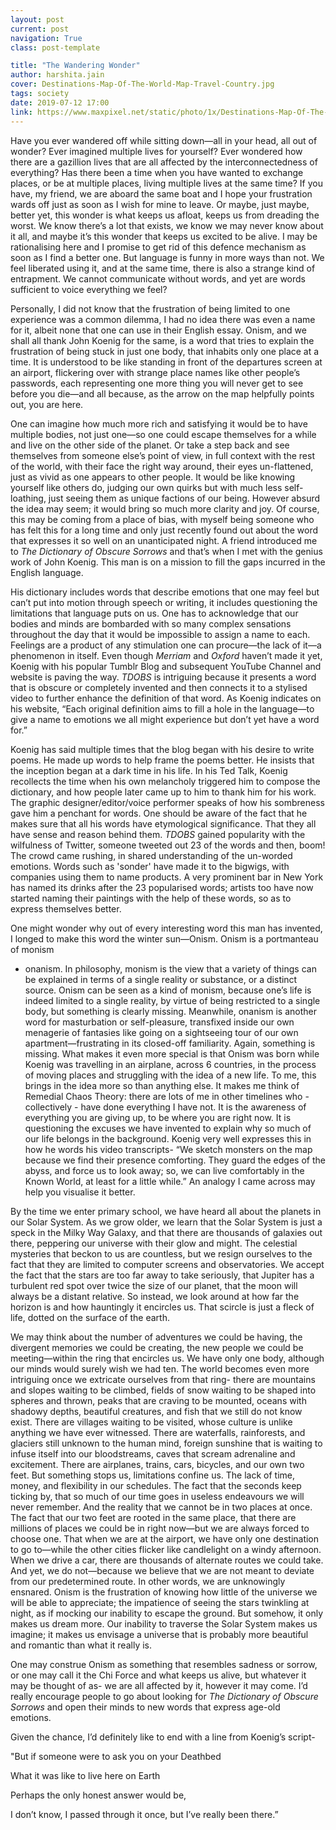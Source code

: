 ```yaml
---
layout: post
current: post
navigation: True
class: post-template

title: "The Wandering Wonder"
author: harshita.jain
cover: Destinations-Map-Of-The-World-Map-Travel-Country.jpg
tags: society
date: 2019-07-12 17:00
link: https://www.maxpixel.net/static/photo/1x/Destinations-Map-Of-The-World-Map-Travel-Country-235941.jpg
---
```

Have you ever wandered off while sitting down―all in your head, all out of
wonder? Ever imagined multiple lives for yourself? Ever wondered how there are a
gazillion lives that are all affected by the interconnectedness of everything?
Has there been a time when you have wanted to exchange places, or be at multiple
places, living multiple lives at the same time? If you have, my friend, we are
aboard the same boat and I hope your frustration wards off just as soon as I
wish for mine to leave. Or maybe, just maybe, better yet, this wonder is what
keeps us afloat, keeps us from dreading the worst. We know there’s a lot that
exists, we know we may never know about it all, and maybe it’s this wonder that
keeps us excited to be alive. I may be rationalising here and I promise to get
rid of this defence mechanism as soon as I find a better one. But language is
funny in more ways than not. We feel liberated using it, and at the same time,
there is also a strange kind of entrapment. We cannot communicate without words,
and yet are words sufficient to voice everything we feel?

Personally, I did not know that the frustration of being limited to one
experience was a common dilemma, I had no idea there was even a name for it,
albeit none that one can use in their English essay. Onism, and we shall all
thank John Koenig for the same, is a word that tries to explain the frustration
of being stuck in just one body, that inhabits only one place at a time. It is
understood to be like standing in front of the departures screen at an airport,
flickering over with strange place names like other people’s passwords, each
representing one more thing you will never get to see before you die―and all
because, as the arrow on the map helpfully points out, you are here.

One can imagine how much more rich and satisfying it would be to have multiple
bodies, not just one―so one could escape themselves for a while and live on the
other side of the planet. Or take a step back and see themselves from someone
else’s point of view, in full context with the rest of the world, with their
face the right way around, their eyes un-flattened, just as vivid as one appears
to other people. It would be like knowing yourself like others do, judging our
own quirks but with much less self-loathing, just seeing them as unique factions
of our being. However absurd the idea may seem; it would bring so much more
clarity and joy. Of course, this may be coming from a place of bias, with myself
being someone who has felt this for a long time and only just recently found out
about the word that expresses it so well on an unanticipated night. A friend
introduced me to *The Dictionary of Obscure Sorrows* and that’s when I met with
the genius work of John Koenig. This man is on a mission to fill the gaps
incurred in the English language.

His dictionary includes words that describe emotions that one may feel but can’t
put into motion through speech or writing, it includes questioning the
limitations that language puts on us. One has to acknowledge that our bodies and
minds are bombarded with so many complex sensations throughout the day that it
would be impossible to assign a name to each. Feelings are a product of any
stimulation one can procure―the lack of it―a phenomenon in itself. Even though
*Merriam* and *Oxford* haven’t made it yet, Koenig with his popular Tumblr Blog
and subsequent YouTube Channel and website is paving the way. *TDOBS* is
intriguing because it presents a word that is obscure or completely invented and
then connects it to a stylised video to further enhance the definition of that
word. As Koenig indicates on his website, “Each original definition aims to fill
a hole in the language—to give a name to emotions we all might experience but
don’t yet have a word for.”

Koenig has said multiple times that the blog began with his desire to write
poems. He made up words to help frame the poems better. He insists that the
inception began at a dark time in his life. In his Ted Talk, Koenig recollects
the time when his own melancholy triggered him to compose the dictionary, and
how people later came up to him to thank him for his work. The graphic
designer/editor/voice performer speaks of how his sombreness gave him a penchant
for words. One should be aware of the fact that he makes sure that all his words
have etymological significance. That they all have sense and reason behind them.
*TDOBS* gained popularity with the wilfulness of Twitter, someone tweeted out 23
of the words and then, boom! The crowd came rushing, in shared understanding of
the un-worded emotions. Words such as 'sonder' have made it to the bigwigs, with
companies using them to name products. A very prominent bar in New York has
named its drinks after the 23 popularised words; artists too have now started
naming their paintings with the help of these words, so as to express themselves
better.

One might wonder why out of every interesting word this man has invented, I
longed to make this word the winter sun―Onism. Onism is a portmanteau of monism
+ onanism. In philosophy, monism is the view that a variety of things can be
explained in terms of a single reality or substance, or a distinct source. Onism
can be seen as a kind of monism, because one’s life is indeed limited to a
single reality, by virtue of being restricted to a single body, but something is
clearly missing. Meanwhile, onanism is another word for masturbation or
self-pleasure, transfixed inside our own menagerie of fantasies like going on a
sightseeing tour of our own apartment—frustrating in its closed-off familiarity.
Again, something is missing. What makes it even more special is that Onism was
born while Koenig was travelling in an airplane, across 6 countries, in the
process of moving places and struggling with the idea of a new life. To me, this
brings in the idea more so than anything else. It makes me think of Remedial
Chaos Theory: there are lots of me in other timelines who - collectively - have
done everything I have not. It is the awareness of everything you are giving up,
to be where you are right now. It is questioning the excuses we have invented to
explain why so much of our life belongs in the background. Koenig very well
expresses this in how he words his video transcripts- “We sketch monsters on the
map because we find their presence comforting. They guard the edges of the
abyss, and force us to look away; so, we can live comfortably in the Known
World, at least for a little while.” An analogy I came across may help you
visualise it better.

By the time we enter primary school, we have heard all about the planets in our
Solar System. As we grow older, we learn that the Solar System is just a speck
in the Milky Way Galaxy, and that there are thousands of galaxies out there,
peppering our universe with their glow and might. The celestial mysteries that
beckon to us are countless, but we resign ourselves to the fact that they are
limited to computer screens and observatories. We accept the fact that the stars
are too far away to take seriously, that Jupiter has a turbulent red spot over
twice the size of our planet, that the moon will always be a distant relative.
So instead, we look around at how far the horizon is and how hauntingly it
encircles us. That scircle is just a fleck of life, dotted on the surface of the
earth.

We may think about the number of adventures we could be having, the divergent
memories we could be creating, the new people we could be meeting—within the
ring that encircles us. We have only one body, although our minds would surely
wish we had ten. The world becomes even more intriguing once we extricate
ourselves from that ring- there are mountains and slopes waiting to be climbed,
fields of snow waiting to be shaped into spheres and thrown, peaks that are
craving to be mounted, oceans with shadowy depths, beautiful creatures, and fish
that we still do not know exist. There are villages waiting to be visited, whose
culture is unlike anything we have ever witnessed. There are waterfalls,
rainforests, and glaciers still unknown to the human mind, foreign sunshine that
is waiting to infuse itself into our bloodstreams, caves that scream adrenaline
and excitement. There are airplanes, trains, cars, bicycles, and our own two
feet. But something stops us, limitations confine us. The lack of time, money,
and flexibility in our schedules. The fact that the seconds keep ticking by,
that so much of our time goes in useless endeavours we will never remember. And
the reality that we cannot be in two places at once. The fact that our two feet
are rooted in the same place, that there are millions of places we could be in
right now—but we are always forced to choose one. That when we are at the
airport, we have only one destination to go to—while the other cities flicker
like candlelight on a windy afternoon. When we drive a car, there are thousands
of alternate routes we could take. And yet, we do not—because we believe that we
are not meant to deviate from our predetermined route. In other words, we are
unknowingly ensnared. Onism is the frustration of knowing how little of the
universe we will be able to appreciate; the impatience of seeing the stars
twinkling at night, as if mocking our inability to escape the ground. But
somehow, it only makes us dream more. Our inability to traverse the Solar System
makes us imagine; it makes us envisage a universe that is probably more
beautiful and romantic than what it really is. 

One may construe Onism as something that resembles sadness or sorrow, or one may
call it the Chi Force and what keeps us alive, but whatever it may be thought of
as- we are all affected by it, however it may come. I’d really encourage people
to go about looking for *The Dictionary of Obscure Sorrows* and open their minds
to new words that express age-old emotions. 

Given the chance, I’d definitely like to end with a line from Koenig’s script- 

"But if someone were to ask you on your Deathbed

What it was like to live here on Earth

Perhaps the only honest answer would be,

I don’t know, I passed through it once, but I’ve really been there.”
